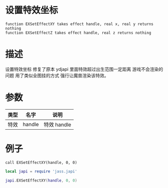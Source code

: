 # 设置特效坐标

```jass
function EXSetEffectXY takes effect handle, real x, real y returns nothing
function EXSetEffectZ takes effect handle, real z returns nothing
```

# 描述

设置特效坐标 修复了原本 ydjapi 里面特效超过出生范围一定距离 游戏不会渲染的问题
用了类似全图挂的方式 强行让魔兽渲染该特效。

# 参数

| 类型 | 名字   | 说明        |
| ---- | ------ | ----------- |
| 特效 | handle | 特效 handle |

# 例子

```jass
call EXSetEffectXY(handle, 0, 0)
```

```lua
local japi = require 'jass.japi'

japi.EXSetEffectXY(handle, 0, 0)

```
